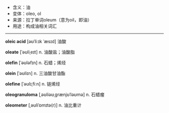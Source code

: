 - <span class="definition">含义：油</span>
- <span class="definition">变体：oleo, ol</span>
- <span class="definition">来源：拉丁单词oleum（意为oil，即油）</span>
- <span class="definition">用途：构成油相关词汇</span>

---

<span class="vocabulary">**oleic acid**</span> [əʊˈli:ɪk ˈæsɪd] 油酸 

<span class="vocabulary">**oleate**</span> [ˈəʊliˌeɪt] n. 油酸盐；油酸脂

<span class="vocabulary">**olefin**</span> [ˈəʊləfɪn] n. 石蜡；烯烃

<span class="vocabulary">**olein**</span> [ˈəʊliɪn] n. 三油酸甘油酯

<span class="vocabulary">**olefine**</span> [ˈəʊlɪˌfiːn] n. 链烯烃

<span class="vocabulary">**oleogranuloma**</span> [ˌəʊliəʊˌgrænjʊˈləʊmə] n. 石蜡瘤

<span class="vocabulary">**oleometer**</span> [ˌəʊliˈɒmɪtə(r)] n. 油比重计

